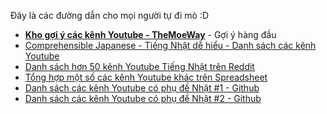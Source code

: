 Đây là các đường dẫn cho mọi người tự đi mò :D

-  [**Kho gợi ý các kênh Youtube - TheMoeWay**](https://ixrec.neocities.org/immersion/youtube_channels) - Gợi ý hàng đầu
- [Comprehensible Japanese - Tiếng Nhật dễ hiểu - Danh sách các kênh Youtube](https://reddit.com/r/LearnJapanese/comments/18wf1w2/my_list_of_comprehensible_japanese_channels/)
- [Danh sách hơn 50 kênh Youtube Tiếng Nhật trên Reddit](https://reddit.com/r/LearnJapanese/comments/ox3ljg/for_anyone_wanting_japanese_youtube_channel/)
- [Tổng hợp một số các kênh Youtube khác trên Spreadsheet](https://docs.google.com/spreadsheets/d/1cDYmtCeEjEm4ddff3uKj8tRscF9YgzX_xAHSHgUlsyA/edit?usp=drivesdk)
- [Danh sách các kênh Youtube có phụ đề Nhật #1 - Github](https://github.com/echamudi/japanese-youtube-channels-with-subtitles)
- [Danh sách các kênh Youtube có phụ đề Nhật #2 - Github](https://github.com/WilsonNet/japanase-youtube-channels-with-japanese-subtitles)

